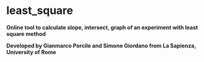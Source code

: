 # least_square
<b>Online tool to calculate slope, intersect, graph of an experiment with least square method<b>

<b>Developed by Gianmarco Porcile and Simone Giordano from La Sapienza, University of Rome<b>
